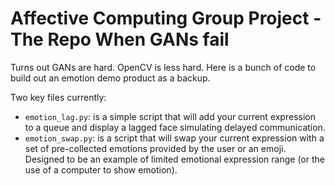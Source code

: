 # Affective Computing Group Project - The Repo When GANs fail

Turns out GANs are hard. OpenCV is less hard. Here is a bunch of code to build out an emotion demo product as a backup.

Two key files currently:
- `emotion_lag.py`: is a simple script that will add your current expression to a queue and display a lagged face simulating delayed communication.
- `emotion_swap.py`: is a script that will swap your current expression with a set of pre-collected emotions provided by the user or an emoji. Designed to be an example of limited emotional expression range (or the use of a computer to show emotion).

